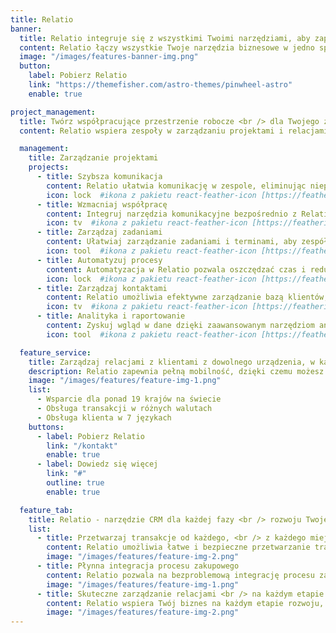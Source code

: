 ```yaml
---
title: Relatio
banner:
  title: Relatio integruje się z wszystkimi Twoimi narzędziami, aby zapewnić płynne doświadczenie.
  content: Relatio łączy wszystkie Twoje narzędzia biznesowe w jedno spójne rozwiązanie, umożliwiając zarządzanie relacjami z klientami w sposób efektywny i intuicyjny. Dzięki naszym zaawansowanym funkcjom możesz skupić się na rozwoju swojej firmy.
  image: "/images/features-banner-img.png"
  button:
    label: Pobierz Relatio
    link: "https://themefisher.com/astro-themes/pinwheel-astro"
    enable: true

project_management:
  title: Twórz współpracujące przestrzenie robocze <br /> dla Twojego zespołu
  content: Relatio wspiera zespoły w zarządzaniu projektami i relacjami z klientami. Nasza aplikacja umożliwia skuteczną komunikację i współpracę w zespole, zapewniając pełną kontrolę nad każdym etapem projektu.

  management:
    title: Zarządzanie projektami
    projects:
      - title: Szybsza komunikacja
        content: Relatio ułatwia komunikację w zespole, eliminując niepotrzebne przeszkody i zapewniając szybkie reakcje.
        icon: lock  #ikona z pakietu react-feather-icon [https://feathericons.com/]
      - title: Wzmacniaj współpracę
        content: Integruj narzędzia komunikacyjne bezpośrednio z Relatio, aby zwiększyć efektywność współpracy.
        icon: tv  #ikona z pakietu react-feather-icon [https://feathericons.com/]
      - title: Zarządzaj zadaniami
        content: Ułatwiaj zarządzanie zadaniami i terminami, aby zespół zawsze był na bieżąco.
        icon: tool  #ikona z pakietu react-feather-icon [https://feathericons.com/]
      - title: Automatyzuj procesy
        content: Automatyzacja w Relatio pozwala oszczędzać czas i redukować błędy, automatyzując powtarzalne zadania.
        icon: lock  #ikona z pakietu react-feather-icon [https://feathericons.com/]
      - title: Zarządzaj kontaktami
        content: Relatio umożliwia efektywne zarządzanie bazą klientów, śledzenie interakcji i monitorowanie relacji z klientami.
        icon: tv  #ikona z pakietu react-feather-icon [https://feathericons.com/]
      - title: Analityka i raportowanie
        content: Zyskuj wgląd w dane dzięki zaawansowanym narzędziom analitycznym i raportującym w Relatio.
        icon: tool  #ikona z pakietu react-feather-icon [https://feathericons.com/]

  feature_service:
    title: Zarządzaj relacjami z klientami z dowolnego urządzenia, w każdym miejscu na świecie
    description: Relatio zapewnia pełną mobilność, dzięki czemu możesz zarządzać swoimi kontaktami i projektami, gdziekolwiek jesteś. Nasze rozwiązanie wspiera różnorodne języki i waluty, aby dostosować się do globalnych potrzeb Twojego biznesu.
    image: "/images/features/feature-img-1.png"
    list:
      - Wsparcie dla ponad 19 krajów na świecie
      - Obsługa transakcji w różnych walutach
      - Obsługa klienta w 7 językach
    buttons:
      - label: Pobierz Relatio
        link: "/kontakt"
        enable: true
      - label: Dowiedz się więcej
        link: "#"
        outline: true
        enable: true

  feature_tab:
    title: Relatio - narzędzie CRM dla każdej fazy <br /> rozwoju Twojego biznesu
    list:
      - title: Przetwarzaj transakcje od każdego, <br /> z każdego miejsca na świecie
        content: Relatio umożliwia łatwe i bezpieczne przetwarzanie transakcji z dowolnego miejsca na świecie, bez względu na walutę czy lokalizację.
        image: "/images/features/feature-img-2.png"
      - title: Płynna integracja procesu zakupowego
        content: Relatio pozwala na bezproblemową integrację procesu zakupowego, zapewniając klientom najlepsze doświadczenie.
        image: "/images/features/feature-img-1.png"
      - title: Skuteczne zarządzanie relacjami <br /> na każdym etapie
        content: Relatio wspiera Twój biznes na każdym etapie rozwoju, umożliwiając skuteczne zarządzanie relacjami z klientami i partnerami.
        image: "/images/features/feature-img-2.png"
---
```

